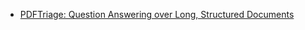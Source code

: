 - [PDFTriage: Question Answering over Long, Structured Documents](https://arxiv.org/pdf/2309.08872.pdf)
